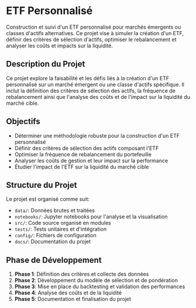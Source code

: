 # ETF Personnalisé

Construction et suivi d'un ETF personnalisé pour marchés émergents ou classes d'actifs alternatives. Ce projet vise à simuler la création d'un ETF, définir des critères de sélection d'actifs, optimiser le rebalancement et analyser les coûts et impacts sur la liquidité.

## Description du Projet

Ce projet explore la faisabilité et les défis liés à la création d'un ETF personnalisé sur un marché émergent ou une classe d'actifs spécifique. Il inclut la définition des critères de sélection des actifs, la fréquence de rebalancement ainsi que l'analyse des coûts et de l'impact sur la liquidité du marché cible.

## Objectifs

- Déterminer une méthodologie robuste pour la construction d'un ETF personnalisé
- Définir des critères de sélection des actifs composant l'ETF
- Optimiser la fréquence de rebalancement du portefeuille
- Analyser les coûts de gestion et leur impact sur la performance
- Étudier l'impact de l'ETF sur la liquidité du marché cible

## Structure du Projet

Le projet est organisé comme suit:

- `data/`: Données brutes et traitées
- `notebooks/`: Jupyter notebooks pour l'analyse et la visualisation
- `src/`: Code source organisé en modules
- `tests/`: Tests unitaires et d'intégration
- `config/`: Fichiers de configuration
- `docs/`: Documentation du projet

## Phase de Développement

1. **Phase 1**: Définition des critères et collecte des données
2. **Phase 2**: Développement du modèle de sélection et de pondération
3. **Phase 3**: Mise en place du backtesting et validation des performances
4. **Phase 4**: Analyse des coûts et de la liquidité
5. **Phase 5**: Documentation et finalisation du projet